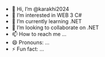 - 👋 Hi, I’m @karakhi2024
- 👀 I’m interested in WEB 3 C#
- 🌱 I’m currently learning .NET
- 💞️ I’m looking to collaborate on .NET
- 📫 How to reach me ...
- 😄 Pronouns: ...
- ⚡ Fun fact: ...

<!---
karakhi2024/karakhi2024 is a ✨ special ✨ repository because its `README.md` (this file) appears on your GitHub profile.
You can click the Preview link to take a look at your changes.
--->
